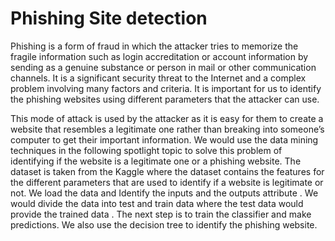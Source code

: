 # Phishing Site detection
Phishing is a form of fraud in which the attacker tries to memorize the fragile information such as login accreditation or account information by sending as a genuine substance or person in mail or other communication channels. It is a significant security threat to the Internet and a complex problem involving many factors and criteria. It is important for us to identify the phishing websites using different parameters that the attacker can use. 

This mode of attack is used by the attacker as it is easy for them to create a website that resembles a legitimate one rather than breaking into someone’s computer to get their important information. We would use the data mining techniques in the following spotlight topic to solve this problem of identifying if the website is a legitimate one or a phishing website. The dataset is taken from the Kaggle where the dataset contains the features for the different parameters that are used to identify if a website is legitimate or not. We load the data and Identify the inputs and the outputs attribute . We would divide the data into test and train data where the test data would provide the trained data . The next step is to train the classifier and make predictions. We also use the decision tree to identify the phishing website.
